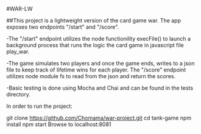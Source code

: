 #WAR-LW

##This project is a lightweight version of the card game war. The app exposes two endpoints "/start" and "/score".

-The "/start" endpoint utilizes the node functionility execFile() to launch a background process that runs the logic the card game in javascript file play_war.

-The game simulates two players and once the game ends, writes to a json file to keep track of lifetime wins for each player. The "/score" endpoint utilizes node module fs to read from the json and return the scores.

-Basic testing is done using Mocha and Chai and can be found in the tests directory.

In order to run the project:

git clone https://github.com/Chomama/war-project.git
cd tank-game
npm install
npm start
Browse to localhost:8081

